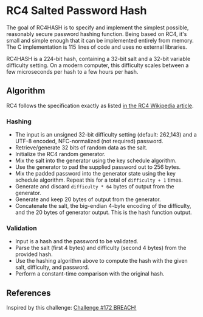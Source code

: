 # RC4 Salted Password Hash

The goal of RC4HASH is to specify and implement the simplest possible,
reasonably secure password hashing function. Being based on RC4, it's
small and simple enough that it can be implemented entirely from
memory. The C implementation is 115 lines of code and uses no external
libraries.

RC4HASH is a 224-bit hash, containing a 32-bit salt and a 32-bit
variable difficulty setting. On a modern computer, this difficulty
scales between a few microseconds per hash to a few hours per hash.

## Algorithm

RC4 follows the specification exactly as listed [in the RC4 Wikipedia
article](http://en.wikipedia.org/wiki/RC4).

### Hashing

* The input is an unsigned 32-bit difficulty setting (default:
  262,143) and a UTF-8 encoded, NFC-normalized (not required)
  password.
* Retrieve/generate 32 bits of random data as the salt.
* Initialize the RC4 random generator.
* Mix the salt into the generator using the key schedule algorithm.
* Use the generator to pad the supplied password out to 256 bytes.
* Mix the padded password into the generator state using the key
  schedule algorithm. Repeat this for a total of `difficulty + 1`
  times.
* Generate and discard `difficulty * 64` bytes of output from the
  generator.
* Generate and keep 20 bytes of output from the generator.
* Concatenate the salt, the big-endian 4-byte encoding of the
  difficulty, and the 20 bytes of generator output. This is the hash
  function output.

### Validation

* Input is a hash and the password to be validated.
* Parse the salt (first 4 bytes) and difficulty (second 4 bytes) from
  the provided hash.
* Use the hashing algorithm above to compute the hash with the given
  salt, difficulty, and password.
* Perform a constant-time comparison with the original hash.

## References

Inspired by this challenge: [Challenge #172 BREACH!](http://redd.it/2ba46z)
